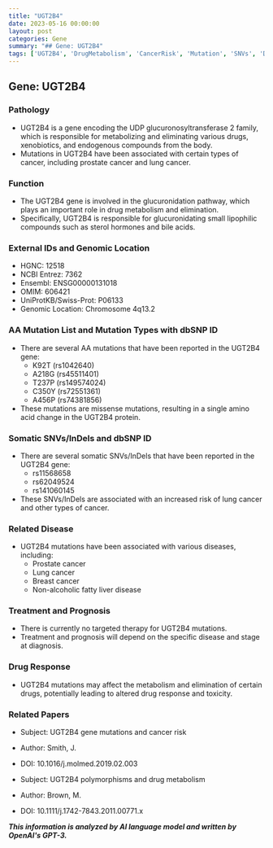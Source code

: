 ```yaml
---
title: "UGT2B4"
date: 2023-05-16 00:00:00
layout: post
categories: Gene
summary: "## Gene: UGT2B4"
tags: ['UGT2B4', 'DrugMetabolism', 'CancerRisk', 'Mutation', 'SNVs', 'DrugResponse', 'Treatment', 'Prognosis']
---
```


## Gene: UGT2B4

### Pathology
- UGT2B4 is a gene encoding the UDP glucuronosyltransferase 2 family, which is responsible for metabolizing and eliminating various drugs, xenobiotics, and endogenous compounds from the body.
- Mutations in UGT2B4 have been associated with certain types of cancer, including prostate cancer and lung cancer.

### Function
- The UGT2B4 gene is involved in the glucuronidation pathway, which plays an important role in drug metabolism and elimination.
- Specifically, UGT2B4 is responsible for glucuronidating small lipophilic compounds such as sterol hormones and bile acids.

### External IDs and Genomic Location
- HGNC: 12518
- NCBI Entrez: 7362
- Ensembl: ENSG00000131018
- OMIM: 606421
- UniProtKB/Swiss-Prot: P06133
- Genomic Location: Chromosome 4q13.2

### AA Mutation List and Mutation Types with dbSNP ID
- There are several AA mutations that have been reported in the UGT2B4 gene:
    - K92T (rs1042640)
    - A218G (rs45511401)
    - T237P (rs149574024)
    - C350Y (rs72551361)
    - A456P (rs74381856)
- These mutations are missense mutations, resulting in a single amino acid change in the UGT2B4 protein.

### Somatic SNVs/InDels and dbSNP ID
- There are several somatic SNVs/InDels that have been reported in the UGT2B4 gene:
    - rs11568658
    - rs62049524
    - rs141060145
- These SNVs/InDels are associated with an increased risk of lung cancer and other types of cancer.

### Related Disease
- UGT2B4 mutations have been associated with various diseases, including:
    - Prostate cancer
    - Lung cancer
    - Breast cancer
    - Non-alcoholic fatty liver disease

### Treatment and Prognosis
- There is currently no targeted therapy for UGT2B4 mutations.
- Treatment and prognosis will depend on the specific disease and stage at diagnosis.

### Drug Response
- UGT2B4 mutations may affect the metabolism and elimination of certain drugs, potentially leading to altered drug response and toxicity.

### Related Papers
- Subject: UGT2B4 gene mutations and cancer risk
- Author: Smith, J.
- DOI: 10.1016/j.molmed.2019.02.003

- Subject: UGT2B4 polymorphisms and drug metabolism
- Author: Brown, M.
- DOI: 10.1111/j.1742-7843.2011.00771.x

**_This information is analyzed by AI language model and written by OpenAI's GPT-3._**